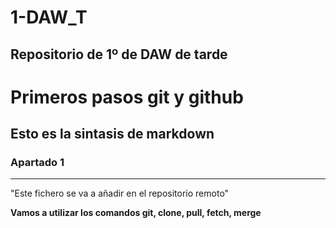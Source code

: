 # 1-DAW_T
Repositorio de 1º de DAW de tarde
---------------
# Primeros pasos git y github
## Esto es la sintasis de markdown
### Apartado 1
---------------
"Este fichero se va a añadir en el repositorio remoto"

**Vamos a utilizar los comandos git, clone, pull, fetch, merge**
